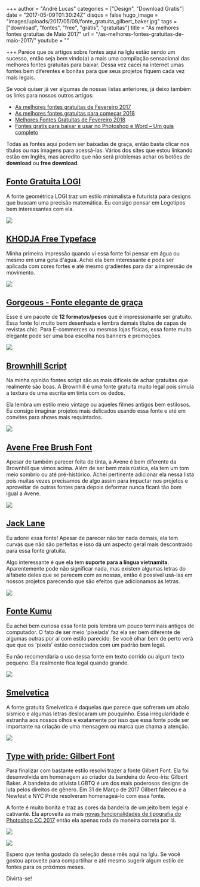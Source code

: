 +++
author = "André Lucas"
categories = ["Design", "Download Gratis"]
date = "2017-05-09T01:30:24Z"
disqus = false
hugo_image = "images/uploads/2017/05/09/fonte_gratuita_gilbert_baker.jpg"
tags = ["download", "fontes", "free", "grátis", "gratuitas"]
title = "As melhores fontes gratuitas de Maio 2017"
url = "/as-melhores-fontes-gratuitas-de-maio-2017/"
youtube = ""

+++
Parece que os artigos sobre fontes aqui na Iglu estão sendo um sucesso, então seja bem vindo(a) a mais uma compilação sensacional das melhores fontes gratuitas para baixar. Dessa vez cacei na internet umas fontes bem diferentes e bonitas para que seus projetos fiquem cada vez mais legais.

Se você quiser já ver algumas de nossas listas anteriores, já deixo também os links para nossos outros artigos:

* <a href="https://www.igluonline.com/melhores-fontes-gratuitas-de-fevereiro-2017/" target="_blank" rel="noopener">As melhores fontes gratuitas de Fevereiro 2017</a>
* <a href="https://www.igluonline.com/melhores-fontes-gratuitas-para-comecar-2018/" target="_blank" rel="noopener">As melhores fontes gratuitas para começar 2018</a>
* <a href="https://www.igluonline.com/melhores-fontes-gratuitas-para-fevereiro-2018/" target="_blank" rel="noopener">Melhores Fontes Gratuitas de Fevereiro 2018</a>
* <a href="https://www.igluonline.com/fontes-gratis-para-baixar-e-usar-no-photoshop-e-word-um-guia-completo/" target="_blank" rel="noopener">Fontes gratis para baixar e usar no Photoshop e Word – Um guia completo</a>

Todas as fontes aqui podem ser baixadas de graça, então basta clicar nos títulos ou nas imagens para acessá-las. Vários dos sites que estou linkando estão em Inglês, mas acredito que não será problemas achar os botões de **download** ou **free download**.

## <a href="https://www.behance.net/gallery/51418479/Free-Font-LOGI-Sans-Serif-Geometric-inspired-Font" target="_blank" rel="noopener">Fonte Gratuita LOGI</a>

A fonte geométrica LOGI traz um estilo minimalista e futurista para designs que buscam uma precisão matemática. Eu consigo pensar em Logotipos bem interessantes com ela.

<a href="https://www.behance.net/gallery/51418479/Free-Font-LOGI-Sans-Serif-Geometric-inspired-Font" target="_blank" rel="noopener"><img src="images/uploads/2017/05/09/fonte_gratuita_logi.jpg" class=" forestry--none" style="float: none;"></a>

## <a href="https://www.behance.net/gallery/51460525/Free-Font-KHODJA" target="_blank" rel="noopener">KHODJA Free Typeface</a>

Minha primeira impressão quando vi essa fonte foi pensar em água ou mesmo em uma gota d'água. Achei ela bem interessante e pode ser aplicada com cores fortes e até mesmo gradientes para dar a impressão de movimento.

<a href="https://www.behance.net/gallery/51460525/Free-Font-KHODJA" target="_blank" rel="noopener"><img src="images/uploads/2017/05/09/fonte_de_graca_khodja.jpg" class=" forestry--none" style="float: none;"></a>

## <a href="https://freebiesbug.com/free-fonts/gorgeous-free-elegant-typeface/" target="_blank" rel="noopener">Gorgeous - Fonte elegante de graça</a>

Esse é um pacote de **12 formatos/pesos** que é impressionante ser gratuito. Essa fonte foi muito bem desenhada e lembra demais títulos de capas de revistas chic. Para E-commerces ou mesmos lojas físicas, essa fonte muito elegante pode ser uma boa escolha nos banners e promoções.

<a href="https://freebiesbug.com/free-fonts/gorgeous-free-elegant-typeface/" target="_blank" rel="noopener"><img src="images/uploads/2017/05/09/free_font_gorgeous.jpg" class=" forestry--none" style="float: none;"></a>

## <a href="https://pixelbuddha.net/freebie/brownhill-script" target="_blank" rel="noopener">Brownhill Script</a>

Na minha opinião fontes script são as mais difíceis de achar gratuitas que realmente são boas. A Brownhill é uma fonte gratuita muito legal pois simula a textura de uma escrita em tinta com os dedos.

Ela lembra um estilo meio vintage ou aqueles filmes antigos bem estilosos. Eu consigo imaginar projetos mais delicados usando essa fonte e até em convites para shows mais requintados.

<a href="https://pixelbuddha.net/freebie/brownhill-script" target="_blank" rel="noopener"><img src="images/uploads/2017/05/09/fonte_gratuita_brownhill_script.jpg" class=" forestry--none" style="float: none;"></a>

## <a href="http://wildtype.design/product/avene-free-brush-font/" target="_blank" rel="noopener">Avene Free Brush Font</a>

Apesar de também parecer feita de tinta, a Avene é bem diferente da Brownhill que vimos acima. Além de ser bem mais rústica, ela tem um tom meio sombrio ou até pré-histórico. Achei pertinente adicionar ela nessa lista pois muitas vezes precisamos de algo assim para impactar nos projetos e aproveitar de outras fontes para depois deformar nunca ficará tão bom igual a Avene.

<a href="http://wildtype.design/product/avene-free-brush-font/" target="_blank" rel="noopener"><img src="images/uploads/2017/05/09/avene_fonte_gratuita_download.jpg" class=" forestry--none" style="float: none;"></a>

## <a href="https://www.behance.net/gallery/51805907/Jack-Lane-Free-Typeface" target="_blank" rel="noopener">Jack Lane</a>

Eu adorei essa fonte! Apesar de parecer não ter nada demais, ela tem curvas que não são perfeitas e isso dá um aspecto geral mais descontraído para essa fonte gratuita.

Algo interessante é que ela tem **suporte para a língua vietnamita**. Aparentemente pode não significar nada, mas existem algumas letras do alfabeto deles que se parecem com as nossas, então é possível usá-las em nossos projetos parecendo que são efeitos que adicionamos às letras.

<a href="https://www.behance.net/gallery/51805907/Jack-Lane-Free-Typeface" target="_blank" rel="noopener"><img src="images/uploads/2017/05/09/fonte_de_graca_jack_lane.jpg" class=" forestry--none" style="float: none;"></a>

## <a href="https://www.behance.net/gallery/52195457/Kumu-Font-Free-Download" target="_blank" rel="noopener">Fonte Kumu</a>

Eu achei bem curiosa essa fonte pois lembra um pouco terminais antigos de computador. O fato de ser meio 'pixelada' faz ela ser bem diferente de algumas outras por aí com estilo parecido. Se você olhar bem de perto verá que que os 'pixels' estão conectados com um padrão bem legal.

Eu não recomendaria o uso dessa fonte em texto corrido ou algum texto pequeno. Ela realmente fica legal quando grande.

<a href="https://www.behance.net/gallery/52195457/Kumu-Font-Free-Download" target="_blank" rel="noopener"><img src="images/uploads/2017/05/09/kumu_fonte_gratuita.jpg" class=" forestry--none" style="float: none;"></a>

## <a href="http://tholman.com/smelvetica/" target="_blank" rel="noopener">Smelvetica</a>

A fonte gratuita Smelvetica é daquelas que parece que sofreram um abalo sísmico e algumas letras deslocaram um pouquinho. Essa irregularidade é estranha aos nossos olhos e exatamente por isso que essa fonte pode ser importante na criação de uma mensagem ou marca que chama a atenção.

<a href="http://tholman.com/smelvetica/" target="_blank" rel="noopener"><img src="images/uploads/2017/05/09/smelvetica_fonte_de_graca.jpg" class=" forestry--none" style="float: none;"></a>

## <a href="https://www.typewithpride.com/" target="_blank" rel="noopener">Type with pride: Gilbert Font</a>

Para finalizar com bastante estilo resolvi trazer a fonte Gilbert Font. Ela foi desenvolvida em homenagem ao criador da bandeira do Arco-íris: Gilbert Baker. A bandeira do ativista LGBTQ é um dos mais poderosos designs de luta pelos direitos de gênero. Em 31 de Março de 2017 Gilbert faleceu e a Newfest e NYC Pride resolveram homenageá-lo com essa fonte.

A fonte é muito bonita e traz as cores da bandeira de um jeito bem legal e cativante. Ela aproveita as mais [novas funcionalidades de tipografia do Photoshop CC 2017](https://www.igluonline.com/o-que-ha-de-novo-no-photoshop-2017/) então ela apenas roda da maneira correta por lá.

<a href="https://www.typewithpride.com/" target="_blank" rel="noopener"><img src="images/uploads/2017/05/09/gilbert_fonte_gratuita.gif" class=" forestry--none" style="float: none;"></a>

<a href="https://www.typewithpride.com/" target="_blank" rel="noopener"><img src="images/uploads/2017/05/09/fonte_gratuita_gilbert_baker.jpg" class=" forestry--none" style="float: none;"></a>

Espero que tenha gostado da seleção desse mês aqui na Iglu. Se você gostou aproveite para compartilhar e até mesmo sugerir algum estilo de fontes para os próximos meses.

Divirta-se!